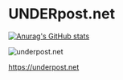 # UNDERpost.net



[![Anurag's GitHub stats](https://github-readme-stats.vercel.app/api?username=underpostnet)](https://github.com/anuraghazra/github-readme-stats)



![underpost.net](https://underpost.net/underpost-social.jpg)


https://underpost.net
